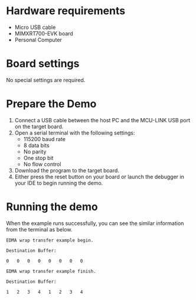 Hardware requirements
=====================
- Micro USB cable
- MIMXRT700-EVK board
- Personal Computer

Board settings
============
No special settings are required.

Prepare the Demo
===============
1.  Connect a USB cable between the host PC and the MCU-LINK USB port on the target board. 
2.  Open a serial terminal with the following settings:
    - 115200 baud rate
    - 8 data bits
    - No parity
    - One stop bit
    - No flow control
3.  Download the program to the target board.
4.  Either press the reset button on your board or launch the debugger in your IDE to begin running the demo.

Running the demo
================
When the example runs successfully, you can see the similar information from the terminal as below.
~~~~~~~~~~~~~~~~~~~~~~~~~~~~~~~~~~~~~~~~~~~~~~~~~~~~~~~~~~~~~~
EDMA wrap transfer example begin.

Destination Buffer:

0	0	0	0	0	0	0	0	

EDMA wrap transfer example finish.

Destination Buffer:

1	2	3	4	1	2	3	4
~~~~~~~~~~~~~~~~~~~~~~~~~~~~~~~~~~~~~~~~~~~~~~~~~~~~~~~~~~~~~~

